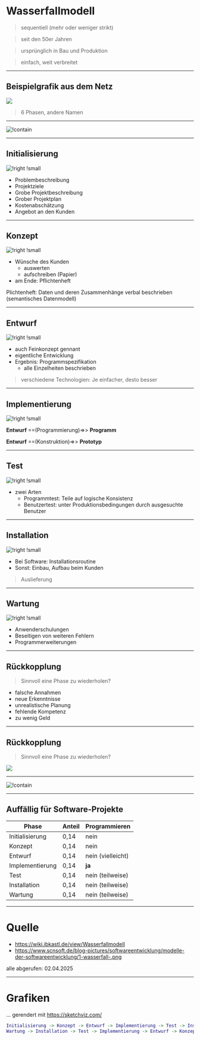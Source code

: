 # Wasserfallmodell

> sequentiell (mehr oder weniger strikt)

> seit den 50er Jahren 

> ursprünglich in Bau und Produktion

> einfach, weit verbreitet

---

## Beispielgrafik aus dem Netz

![](https://www.scnsoft.de/blog-pictures/softwareentwicklung/modelle-der-softwareentwicklung/1-wasserfall-.png)

> 6 Phasen, andere Namen

---

![!contain](./img/5_WF.png)

---

## Initialisierung

![!right !small](./img/5_WF_Init.png)

- Problembeschreibung
- Projektziele
- Grobe Projektbeschreibung
- Grober Projektplan
- Kostenabschätzung
- Angebot an den Kunden

---

## Konzept

![!right !small](./img/5_WF_Konz.png)

- Wünsche des Kunden 
    - auswerten
    - aufschreiben (Papier) 
- am Ende: Pflichtenheft

Plichtenheft: Daten und deren Zusammenhänge verbal beschrieben (semantisches Datenmodell)

---

## Entwurf

![!right !small](./img/5_WF_Entw.png)

- auch Feinkonzept gennant 
- eigentliche Entwicklung
- Ergebnis: Programmspezifikation
	- alle Einzelheiten beschrieben

> verschiedene Technologien: Je einfacher, desto besser

---

## Implementierung

![!right !small](./img/5_WF_Impl.png)

**Entwurf** ==(Programmierung)=>> **Programm**

**Entwurf** ==(Konstruktion)=>> **Prototyp**

---

## Test

![!right !small](./img/5_WF_Test.png)

- zwei Arten
	- Programmtest: Teile auf logische Konsistenz
	- Benutzertest: unter Produktionsbedingungen durch ausgesuchte Benutzer
---

## Installation

![!right !small](./img/5_WF_Inst.png)

- Bei Software: Installationsroutine
- Sonst: Einbau, Aufbau beim Kunden

> Auslieferung

---

## Wartung

![!right !small](./img/5_WF_Wart.png)

- Anwenderschulungen
- Beseitigen von weiteren Fehlern
- Programmerweiterungen

---

## Rückkopplung

> Sinnvoll eine Phase zu wiederholen?

- falsche Annahmen
- neue Erkenntnisse
- unrealistische Planung
- fehlende Kompetenz
- zu wenig Geld

---

## Rückkopplung

> Sinnvoll eine Phase zu wiederholen?

![](./img/5_WF_Feedb_0.png)

---

![!contain](./img/5_WF_Feedb.png)

---

## Auffällig für Software-Projekte

| Phase | Anteil | Programmieren |
|---|---| ---|
| Initialisierung | 0,14 | nein |
| Konzept | 0,14 | nein |
| Entwurf | 0,14 | nein (vielleicht) |
| Implementierung | 0,14 | **ja** |
| Test | 0,14 | nein (teilweise) |
| Installation | 0,14 | nein (teilweise) |
| Wartung | 0,14 | nein (teilweise) |

---

# Quelle

- https://wiki.ibkastl.de/view/Wasserfallmodell
- https://www.scnsoft.de/blog-pictures/softwareentwicklung/modelle-der-softwareentwicklung/1-wasserfall-.png

alle abgerufen: 02.04.2025

---

# Grafiken

... gerendert mit https://sketchviz.com/

~~~dot
Initialisierung -> Konzept -> Entwurf -> Implementierung -> Test -> Installation -> Wartung
Wartung -> Installation -> Test -> Implementierung -> Entwurf -> Konzept -> Initialisierung [color=red]
~~~
